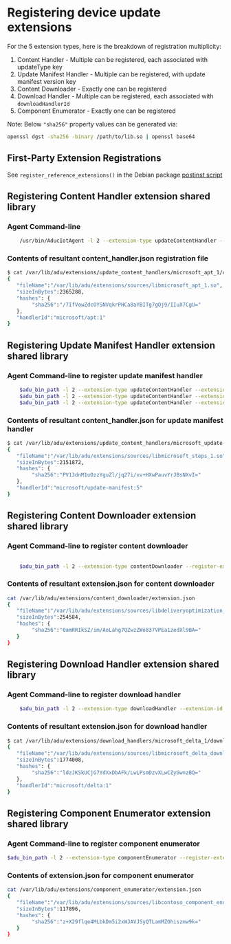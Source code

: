 # Registering device update extensions

For the 5 extension types, here is the breakdown of registration multiplicity:

1. Content Handler - Multiple can be registered, each associated with updateType key
2. Update Manifest Handler - Multiple can be registered, with update manifest version key
3. Content Downloader - Exactly one can be registered
4. Download Handler - Multiple can be registered, each associated with `downloadHandlerId`
5. Component Enumerator - Exactly one can be registered

Note: Below `"sha256"` property values can be generated via:

```sh
openssl dgst -sha256 -binary /path/to/lib.so | openssl base64
```

## First-Party Extension Registrations

See `register_reference_extensions()` in the Debian package [postinst script](../../packages/debian/postinst)

## Registering Content Handler extension shared library

### Agent Command-line

```sh
    /usr/bin/AducIotAgent -l 2 --extension-type updateContentHandler --extension-id "microsoft/apt:1" --register-extension /path/to/libmicrosoft_apt_1.so
```

### Contents of resultant content_handler.json registration file

```sh
$ cat /var/lib/adu/extensions/update_content_handlers/microsoft_apt_1/content_handler.json
{
   "fileName":"/var/lib/adu/extensions/sources/libmicrosoft_apt_1.so",
   "sizeInBytes":2365288,
   "hashes": {
        "sha256":"/7IfVowZdcOYSNVqkrPHCa8aYBITg7gOj9/IIuX7CgU="
   },
   "handlerId":"microsoft/apt:1"
}
```

## Registering Update Manifest Handler extension shared library

### Agent Command-line to register update manifest handler

```sh
    $adu_bin_path -l 2 --extension-type updateContentHandler --extension-id "microsoft/update-manifest" --register-extension $adu_extensions_sources_dir/$adu_steps_handler_file
    $adu_bin_path -l 2 --extension-type updateContentHandler --extension-id "microsoft/update-manifest:4" --register-extension $adu_extensions_sources_dir/$adu_steps_handler_file
    $adu_bin_path -l 2 --extension-type updateContentHandler --extension-id "microsoft/update-manifest:5" --register-extension $adu_extensions_sources_dir/$adu_steps_handler_file
```

### Contents of resultant content_handler.json for update manifest handler

```sh
$ cat /var/lib/adu/extensions/update_content_handlers/microsoft_update-manifest_5/content_handler.json
{
   "fileName":"/var/lib/adu/extensions/sources/libmicrosoft_steps_1.so",
   "sizeInBytes":2151872,
   "hashes": {
        "sha256":"PV13dnM1uOzzYguZl/jq27i/xv+HXwPauvYrJBsNXvI="
   },
   "handlerId":"microsoft/update-manifest:5"
}
```

## Registering Content Downloader extension shared library

### Agent Command-line to register content downloader

```sh

    $adu_bin_path -l 2 --extension-type contentDownloader --register-extension $adu_extensions_sources_dir/$adu_delivery_optimization_downloader_file
```

### Contents of resultant extension.json for content downloader

```sh
cat /var/lib/adu/extensions/content_downloader/extension.json
{
   "fileName":"/var/lib/adu/extensions/sources/libdeliveryoptimization_content_downloader.so",
   "sizeInBytes":254584,
   "hashes": {
        "sha256":"0amRRIkSZ/im/AoLahg7QZwzZWo837VPEa1zedXl9BA="
   }
}
```

## Registering Download Handler extension shared library

### Agent Command-line to register download handler

```sh
    $adu_bin_path -l 2 --extension-type downloadHandler --extension-id "microsoft/delta:1" --register-extension $adu_extensions_sources_dir/$adu_delta_download_handler_file
```

### Contents of resultant extension.json for download handler

```sh
$ cat /var/lib/adu/extensions/download_handlers/microsoft_delta_1/download_handler.json
{
   "fileName":"/var/lib/adu/extensions/sources/libmicrosoft_delta_download_handler.so",
   "sizeInBytes":1774008,
   "hashes": {
        "sha256":"ldzJKSkUCjG7YdXxDbAFk/LwLPsmDzvXLwCZyGwnzBQ="
   },
   "handlerId":"microsoft/delta:1"
}
```

## Registering Component Enumerator extension shared library

### Agent Command-line to register component enumerator

```sh
$adu_bin_path -l 2 --extension-type componentEnumerator --register-extension $adu_extensions_sources_dir/$adu_example_component_enumerator_file
```

### Contents of extension.json for component enumerator

```sh
cat /var/lib/adu/extensions/component_enumerator/extension.json
{
   "fileName":"/var/lib/adu/extensions/sources/libcontoso_component_enumerator.so",
   "sizeInBytes":117896,
   "hashes": {
        "sha256":"z+X29flqe4MLbkDm5i2xWJAVJSyQTLamMZOhiszmw9k="
   }
}
```
